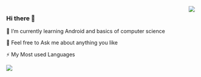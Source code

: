 
<img align="right" src="https://github-readme-stats.vercel.app/api?username=OkAndGreat&show_icons=true&theme=vue&line_height=52" />

 ### Hi there 👋

🌱 I’m currently learning Android and basics of computer science

💬 Feel free to Ask me about anything you like 

⚡ My Most used Languages

<a href="https://github.com/anuraghazra/convoychat">
  <img align="center" src="https://github-readme-stats.vercel.app/api/top-langs/?username=OkAndGreat&layout=compact)](https://github.com/OkAndGreat/github-readme-stats" />
</a>
